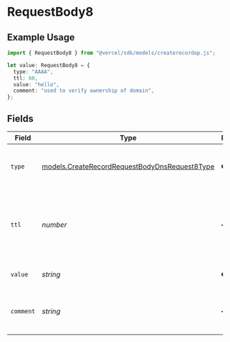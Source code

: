 # RequestBody8

## Example Usage

```typescript
import { RequestBody8 } from "@vercel/sdk/models/createrecordop.js";

let value: RequestBody8 = {
  type: "AAAA",
  ttl: 60,
  value: "hello",
  comment: "used to verify ownership of domain",
};
```

## Fields

| Field                                                                                                | Type                                                                                                 | Required                                                                                             | Description                                                                                          | Example                                                                                              |
| ---------------------------------------------------------------------------------------------------- | ---------------------------------------------------------------------------------------------------- | ---------------------------------------------------------------------------------------------------- | ---------------------------------------------------------------------------------------------------- | ---------------------------------------------------------------------------------------------------- |
| `type`                                                                                               | [models.CreateRecordRequestBodyDnsRequest8Type](../models/createrecordrequestbodydnsrequest8type.md) | :heavy_check_mark:                                                                                   | The type of record, it could be one of the valid DNS records.                                        |                                                                                                      |
| `ttl`                                                                                                | *number*                                                                                             | :heavy_minus_sign:                                                                                   | The TTL value. Must be a number between 60 and 2147483647. Default value is 60.                      | 60                                                                                                   |
| `value`                                                                                              | *string*                                                                                             | :heavy_check_mark:                                                                                   | A TXT record containing arbitrary text.                                                              | hello                                                                                                |
| `comment`                                                                                            | *string*                                                                                             | :heavy_minus_sign:                                                                                   | A comment to add context on what this DNS record is for                                              | used to verify ownership of domain                                                                   |